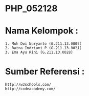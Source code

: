 # PHP_052128
# Nama Kelompok :
	1. Muh Dwi Nuryanto (G.211.13.0005)
	2. Ratna Indriani P (G.211.13.0021)
	3. Ema Ayu Rini (G.211.13.0028)
	
# Sumber Referensi :
	http://w3schools.com/
	http://codeacademy.com/